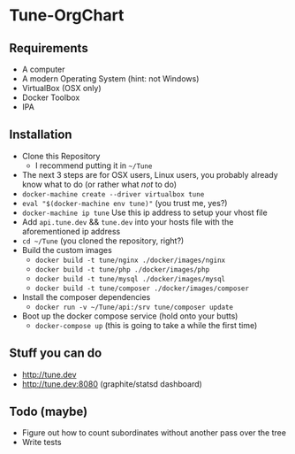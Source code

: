 # Tune-OrgChart

Requirements
--

* A computer
* A modern Operating System (hint: not Windows)
* VirtualBox (OSX only)
* Docker Toolbox
* IPA

Installation
--

* Clone this Repository
  * I recommend putting it in `~/Tune`
* The next 3 steps are for OSX users, Linux users, you probably already know what to do (or rather what _not_ to do)
* `docker-machine create --driver virtualbox tune`
* `eval "$(docker-machine env tune)"` (you trust me, yes?)
* `docker-machine ip tune` Use this ip address to setup your vhost file
* Add `api.tune.dev` && `tune.dev` into your hosts file with the aforementioned ip address
* `cd ~/Tune` (you cloned the repository, right?)
* Build the custom images
  * `docker build -t tune/nginx ./docker/images/nginx`
  * `docker build -t tune/php ./docker/images/php`
  * `docker build -t tune/mysql ./docker/images/mysql`
  * `docker build -t tune/composer ./docker/images/composer`
* Install the composer dependencies
  * `docker run -v ~/Tune/api:/srv tune/composer update`
* Boot up the docker compose service (hold onto your butts)
  * `docker-compose up` (this is going to take a while the first time)

Stuff you can do
--

* http://tune.dev
* http://tune.dev:8080 (graphite/statsd dashboard)

Todo (maybe)
--

* Figure out how to count subordinates without another pass over the tree
* Write tests

